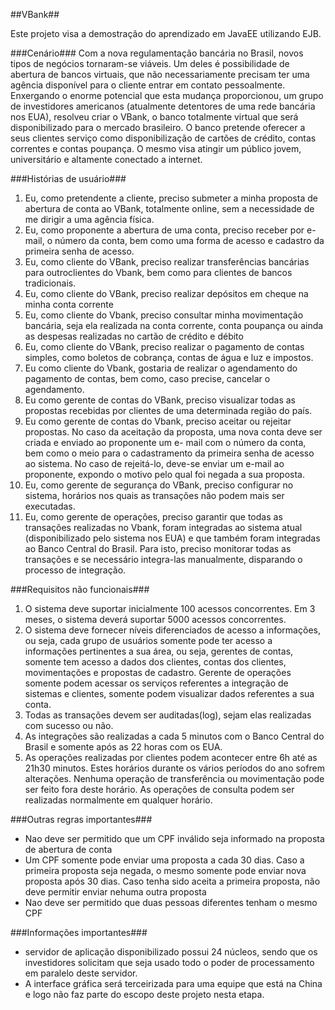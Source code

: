 ##VBank##

Este projeto visa a demostração do aprendizado em JavaEE utilizando EJB.


###Cenário###
Com a nova regulamentação bancária no Brasil, novos tipos de negócios tornaram-se viáveis. Um deles é possibilidade de abertura de bancos virtuais, que não necessariamente precisam ter uma agência disponível para o cliente entrar em contato pessoalmente.
Enxergando o enorme potencial que esta mudança proporcionou, um grupo de investidores americanos (atualmente detentores de uma rede bancária nos EUA), resolveu criar o VBank, o banco totalmente virtual que será disponibilizado para o mercado brasileiro.
O banco pretende oferecer a seus clientes serviço como disponibilização de cartões de crédito, contas correntes e contas poupança. O mesmo visa atingir um público jovem, universitário e altamente conectado a internet.


###Histórias de usuário###
1. Eu, como pretendente a cliente, preciso submeter a minha proposta de abertura de
conta ao VBank, totalmente online, sem a necessidade de me dirigir a uma agência
física.
2. Eu, como proponente a abertura de uma conta, preciso receber por e-mail, o número
da conta, bem como uma forma de acesso e cadastro da primeira senha de acesso.
3. Eu, como cliente do VBank, preciso realizar transferências bancárias para outroclientes do Vbank, bem como para clientes de bancos tradicionais.
4. Eu, como cliente do VBank, preciso realizar depósitos em cheque na minha conta
corrente
5. Eu, como cliente do Vbank, preciso consultar minha movimentação bancária, seja ela
realizada na conta corrente, conta poupança ou ainda as despesas realizadas no
cartão de crédito e débito
6. Eu, como cliente do VBank, preciso realizar o pagamento de contas simples, como
boletos de cobrança, contas de água e luz e impostos.
7. Eu como cliente do Vbank, gostaria de realizar o agendamento do pagamento de
contas, bem como, caso precise, cancelar o agendamento.
8. Eu como gerente de contas do VBank, preciso visualizar todas as propostas recebidas
por clientes de uma determinada região do país.
9. Eu como gerente de contas do Vbank, preciso aceitar ou rejeitar propostas. No caso da
aceitação da proposta, uma nova conta deve ser criada e enviado ao proponente um e- mail com o número da conta, bem como o meio para o cadastramento da primeira senha de acesso ao sistema. No caso de rejeitá-lo, deve-se enviar um e-mail ao proponente, expondo o motivo pelo qual foi negada a sua proposta.
10. Eu, como gerente de segurança do VBank, preciso configurar no sistema, horários nos quais as transações não podem mais ser executadas.
11. Eu, como gerente de operações, preciso garantir que todas as transações realizadas no Vbank, foram integradas ao sistema atual (disponibilizado pelo sistema nos EUA) e que também foram integradas ao Banco Central do Brasil. Para isto, preciso monitorar todas as transações e se necessário integra-las manualmente, disparando o processo de integração.


###Requisitos não funcionais###
1. O sistema deve suportar inicialmente 100 acessos concorrentes. Em 3 meses, o sistema deverá suportar 5000 acessos concorrentes.
2. O sistema deve fornecer níveis diferenciados de acesso a informações, ou seja, cada grupo de usuários somente pode ter acesso a informações pertinentes a sua área, ou seja, gerentes de contas, somente tem acesso a dados dos clientes, contas dos clientes, movimentações e propostas de cadastro. Gerente de operações somente podem acessar os serviços referentes a integração de sistemas e clientes, somente podem visualizar dados referentes a sua conta.
3. Todas as transações devem ser auditadas(log), sejam elas realizadas com sucesso ou não.
4. As integrações são realizadas a cada 5 minutos com o Banco Central do Brasil e somente após as 22 horas com os EUA.
5. As operações realizadas por clientes podem acontecer entre 6h até as 21h30 minutos. Estes horários durante os vários períodos do ano sofrem alterações. Nenhuma operação de transferência ou movimentação pode ser feito fora deste horário. As operações de consulta podem ser realizadas normalmente em qualquer horário.

###Outras regras importantes###
* Nao deve ser permitido que um CPF inválido seja informado na proposta de abertura
de conta
* Um CPF somente pode enviar uma proposta a cada 30 dias. Caso a primeira proposta
seja negada, o mesmo somente pode enviar nova proposta após 30 dias. Caso tenha
sido aceita a primeira proposta, não deve permitir enviar nehuma outra proposta
* Nao deve ser permitido que duas pessoas diferentes tenham o mesmo CPF 

###Informações importantes###
- servidor de aplicação disponibilizado possui 24 núcleos, sendo que os investidores
solicitam que seja usado todo o poder de processamento em paralelo deste servidor.
- A interface gráfica será terceirizada para uma equipe que está na China e logo não faz
parte do escopo deste projeto nesta etapa.

